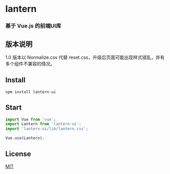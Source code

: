 # lantern

### 基于 Vue.js 的前端UI库


## 版本说明
1.0 版本以 Normalize.css 代替 reset.css，升级后页面可能出现样式错乱，并有多个组件不兼容的情况。

## Install
```shell
npm install lantern-ui
```

## Start
```javascript
import Vue from 'vue';
import Lantern from 'lantern-ui';
import 'lantern-ui/lib/lantern.css';

Vue.use(Lantern);
```

## License
[MIT](http://opensource.org/licenses/MIT)

